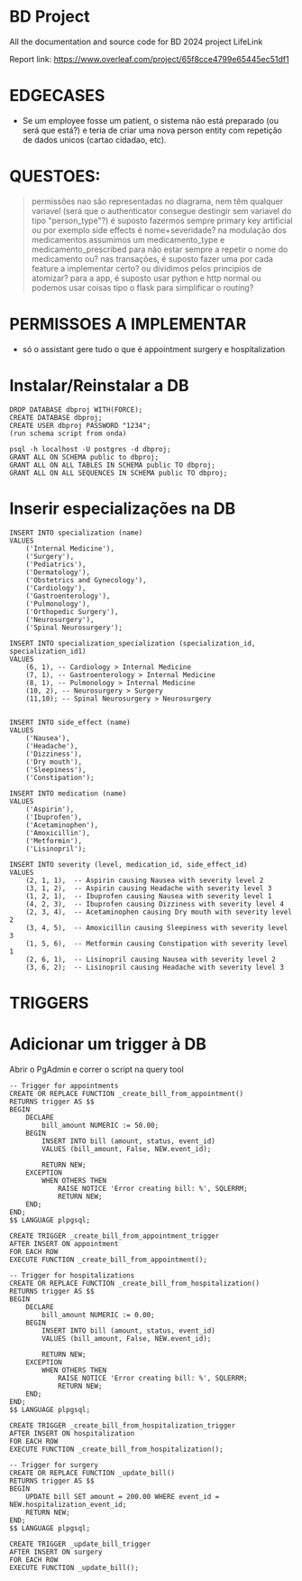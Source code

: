 # BD Project
All the documentation and source code for BD 2024 project LifeLink


Report link: https://www.overleaf.com/project/65f8cce4799e65445ec51df1



# EDGECASES
- Se um employee fosse um patient, o sistema não está preparado (ou será que está?) e teria de criar uma nova person entity com repetição de dados unicos (cartao cidadao, etc). 



# QUESTOES:
> permissões nao são representadas no diagrama, nem têm qualquer variavel (será que o authenticator consegue destingir sem variavel do tipo "person_type"?)
> é suposto fazermos sempre primary key artificial ou por exemplo side effects é nome+severidade?
> na modulação dos medicamentos assumimos um medicamento_type e medicamento_prescribed para não estar sempre a repetir o nome do medicamento ou?
> nas transações, é suposto fazer uma por cada feature a implementar certo? ou dividimos pelos principios de atomizar?
> para a app, é suposto usar python e http normal ou podemos usar coisas tipo o flask para simplificar o routing?




# PERMISSOES A IMPLEMENTAR
- só o assistant gere tudo o que é appointment surgery e hospitalization



# Instalar/Reinstalar a DB

```
DROP DATABASE dbproj WITH(FORCE);
CREATE DATABASE dbproj;
CREATE USER dbproj PASSWORD "1234";
(run schema script from onda)

psql -h localhost -U postgres -d dbproj;
GRANT ALL ON SCHEMA public to dbproj;
GRANT ALL ON ALL TABLES IN SCHEMA public TO dbproj;
GRANT ALL ON ALL SEQUENCES IN SCHEMA public TO dbproj;
```


# Inserir especializações na DB

```
INSERT INTO specialization (name)
VALUES
    ('Internal Medicine'),
    ('Surgery'),
    ('Pediatrics'),
    ('Dermatology'),
    ('Obstetrics and Gynecology'),
    ('Cardiology'),
    ('Gastroenterology'),
    ('Pulmonology'),
    ('Orthopedic Surgery'),
    ('Neurosurgery'),
    ('Spinal Neurosurgery');
	
INSERT INTO specialization_specialization (specialization_id, specialization_id1)
VALUES
    (6, 1), -- Cardiology > Internal Medicine
    (7, 1), -- Gastroenterology > Internal Medicine
    (8, 1), -- Pulmonology > Internal Medicine
    (10, 2), -- Neurosurgery > Surgery
	(11,10); -- Spinal Neurosurgery > Neurosurgery


INSERT INTO side_effect (name)
VALUES
    ('Nausea'),
    ('Headache'),
    ('Dizziness'),
    ('Dry mouth'),
    ('Sleepiness'),
    ('Constipation');

INSERT INTO medication (name)
VALUES
    ('Aspirin'),
    ('Ibuprofen'),
    ('Acetaminophen'),
    ('Amoxicillin'),
    ('Metformin'),
    ('Lisinopril');

INSERT INTO severity (level, medication_id, side_effect_id)
VALUES
    (2, 1, 1),  -- Aspirin causing Nausea with severity level 2
    (3, 1, 2),  -- Aspirin causing Headache with severity level 3
    (1, 2, 1),  -- Ibuprofen causing Nausea with severity level 1
    (4, 2, 3),  -- Ibuprofen causing Dizziness with severity level 4
    (2, 3, 4),  -- Acetaminophen causing Dry mouth with severity level 2
    (3, 4, 5),  -- Amoxicillin causing Sleepiness with severity level 3
    (1, 5, 6),  -- Metformin causing Constipation with severity level 1
    (2, 6, 1),  -- Lisinopril causing Nausea with severity level 2
    (3, 6, 2);  -- Lisinopril causing Headache with severity level 3
```

# TRIGGERS

# Adicionar um trigger à DB
Abrir o PgAdmin e correr o script na query tool

```
-- Trigger for appointments
CREATE OR REPLACE FUNCTION _create_bill_from_appointment()
RETURNS trigger AS $$
BEGIN
    DECLARE
        bill_amount NUMERIC := 50.00;
    BEGIN
        INSERT INTO bill (amount, status, event_id)
        VALUES (bill_amount, False, NEW.event_id);

        RETURN NEW;
    EXCEPTION
        WHEN OTHERS THEN
            RAISE NOTICE 'Error creating bill: %', SQLERRM;
            RETURN NEW;
    END;
END;
$$ LANGUAGE plpgsql;

CREATE TRIGGER _create_bill_from_appointment_trigger
AFTER INSERT ON appointment
FOR EACH ROW
EXECUTE FUNCTION _create_bill_from_appointment();

-- Trigger for hospitalizations
CREATE OR REPLACE FUNCTION _create_bill_from_hospitalization()
RETURNS trigger AS $$
BEGIN
    DECLARE
        bill_amount NUMERIC := 0.00;
    BEGIN
        INSERT INTO bill (amount, status, event_id)
        VALUES (bill_amount, False, NEW.event_id);

        RETURN NEW;
    EXCEPTION
        WHEN OTHERS THEN
            RAISE NOTICE 'Error creating bill: %', SQLERRM;
            RETURN NEW;
    END;
END;
$$ LANGUAGE plpgsql;

CREATE TRIGGER _create_bill_from_hospitalization_trigger
AFTER INSERT ON hospitalization
FOR EACH ROW
EXECUTE FUNCTION _create_bill_from_hospitalization();

-- Trigger for surgery
CREATE OR REPLACE FUNCTION _update_bill()
RETURNS trigger AS $$
BEGIN
    UPDATE bill SET amount = 200.00 WHERE event_id = NEW.hospitalization_event_id;
    RETURN NEW;
END;
$$ LANGUAGE plpgsql;

CREATE TRIGGER _update_bill_trigger
AFTER INSERT ON surgery
FOR EACH ROW
EXECUTE FUNCTION _update_bill();
```